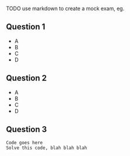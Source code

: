 TODO use markdown to create a mock exam, eg.

## Question 1
* A
* B
* C
* D

## Question 2
* A
* B
* C
* D

## Question 3

    Code goes here
    Solve this code, blah blah blah
